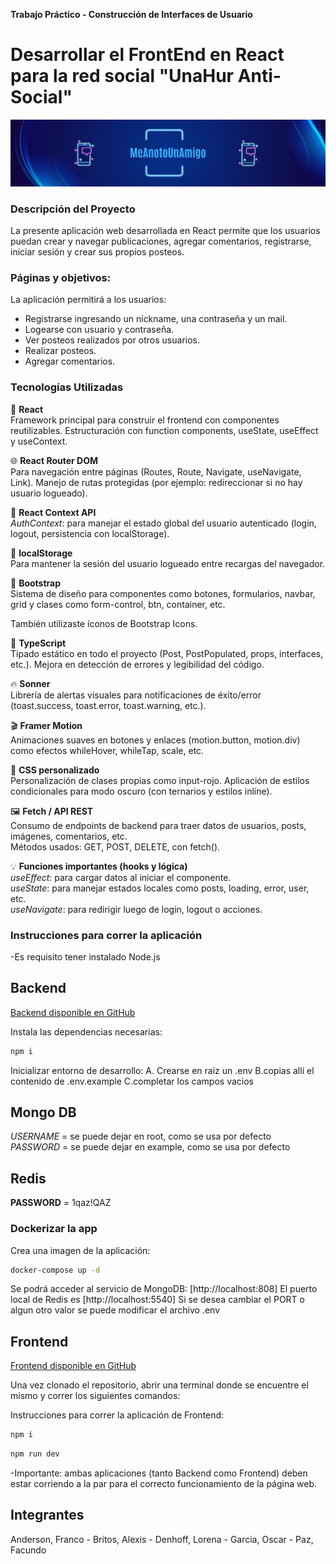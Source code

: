 **Trabajo Práctico - Construcción de Interfaces de Usuario**
# Desarrollar el FrontEnd en React para la red social "UnaHur Anti-Social"

![banner](banner.png)

### Descripción del Proyecto

La presente aplicación web desarrollada en React permite que los usuarios puedan crear y navegar publicaciones, agregar comentarios, registrarse, iniciar sesión y crear sus propios posteos.

### Páginas y objetivos:

La aplicación permitirá a los usuarios:

- Registrarse ingresando un nickname, una contraseña y un mail.
- Logearse con usuario y contraseña.
- Ver posteos realizados por otros usuarios.
- Realizar posteos. 
- Agregar comentarios.

###  Tecnologías Utilizadas
🧠 **React**<br>
Framework principal para construir el frontend con componentes reutilizables.
Estructuración con function components, useState, useEffect y useContext.

🌐 **React Router DOM**<br>
Para navegación entre páginas (Routes, Route, Navigate, useNavigate, Link).
Manejo de rutas protegidas (por ejemplo: redireccionar si no hay usuario logueado).

👥 **React Context API**<br>
*AuthContext*: para manejar el estado global del usuario autenticado (login, logout, persistencia con localStorage).

💾 **localStorage**<br>
Para mantener la sesión del usuario logueado entre recargas del navegador.

🎨 **Bootstrap**<br>
Sistema de diseño para componentes como botones, formularios, navbar, grid y clases como form-control, btn, container, etc.

También utilizaste íconos de Bootstrap Icons.

🎯 **TypeScript**<br>
Tipado estático en todo el proyecto (Post, PostPopulated, props, interfaces, etc.).
Mejora en detección de errores y legibilidad del código.

🔥 **Sonner**<br>
Librería de alertas visuales para notificaciones de éxito/error (toast.success, toast.error, toast.warning, etc.).

🎬 **Framer Motion**<br>
Animaciones suaves en botones y enlaces (motion.button, motion.div) como efectos whileHover, whileTap, scale, etc.

🎨 **CSS personalizado**<br>
Personalización de clases propias como input-rojo.
Aplicación de estilos condicionales para modo oscuro (con ternarios y estilos inline).

🖼️ **Fetch / API REST**<br>
Consumo de endpoints de backend para traer datos de usuarios, posts, imágenes, comentarios, etc.<br>
Métodos usados: GET, POST, DELETE, con fetch().

💡 **Funciones importantes (hooks y lógica)**<br>
*useEffect*: para cargar datos al iniciar el componente.<br>
*useState*: para manejar estados locales como posts, loading, error, user, etc.<br>
*useNavigate*: para redirigir luego de login, logout o acciones.<br>

### Instrucciones para correr la aplicación 
-Es requisito tener instalado Node.js

## Backend

[Backend disponible en GitHub](https://github.com/FlamarokClass/anti-social-meanotounamigo-backend)

Instala las dependencias necesarias:
```bash
npm i
```

Inicializar entorno de desarrollo:
A. Crearse en raiz un .env 
B.copias allí el contenido de .env.example 
C.completar los campos vacios 

## Mongo DB 
*USERNAME* = se puede dejar en root, como se usa por defecto<br>
*PASSWORD* = se puede dejar en example, como se usa por defecto

## Redis
**PASSWORD** = 1qaz!QAZ


### Dockerizar la app
Crea una imagen de la aplicación:
```bash
docker-compose up -d
```

Se podrá acceder al servicio de MongoDB: [http://localhost:808]
El puerto local de Redis es [http://localhost:5540]
Si se desea cambiar el PORT o algun otro valor se puede modificar el archivo .env

## Frontend

[Frontend disponible en GitHub](https://github.com/AlexisF12/anti-social-meanotounamigo-frontend)

Una vez clonado el repositorio, abrir una terminal donde se encuentre el mismo y correr los siguientes comandos:

Instrucciones para correr la aplicación de Frontend:
```bash
npm i
```
```bash
npm run dev
```

-Importante: ambas aplicaciones (tanto Backend como Frontend) deben estar corriendo a la par para el correcto funcionamiento de la página web. 


## Integrantes

Anderson, Franco - Britos, Alexis - Denhoff, Lorena - Garcia, Oscar - Paz, Facundo
